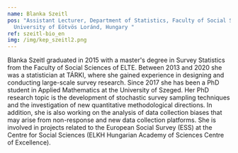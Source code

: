 ```yaml
---
name: Blanka Szeitl
pos: "Assistant Lecturer, Department of Statistics, Faculty of Social Sciences,
  University of Eötvös Loránd, Hungary "
ref: szeitl-bio_en
img: /img/kep_szeitl2.png
---
```

Blanka Szeitl graduated in 2015 with a master's degree in Survey Statistics from the Faculty of Social Sciences of ELTE. Between 2013 and 2020 she was a statistician at TÁRKI, where she gained experience in designing and conducting large-scale survey research. Since 2017 she has been a PhD student in Applied Mathematics at the University of Szeged. Her PhD research topic is the development of stochastic survey sampling techniques and the investigation of new quantitative methodological directions. In addition, she is also working on the analysis of data collection biases that may arise from non-response and new data collection platforms. She is involved in projects related to the European Social Survey (ESS) at the Centre for Social Sciences (ELKH Hungarian Academy of Sciences Centre of Excellence).